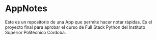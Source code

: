 # AppNotes
Este es un repositorio de una App que permite hacer notar rápidas. Es el proyecto final para aprobar el curso de Full Stack Python del Instituto Superior Politécnico Córdoba.
